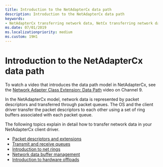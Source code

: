 ```yaml
---
title: Introduction to the NetAdapterCx data path
description: Introduction to the NetAdapterCx data path
keywords:
- NetAdapterCx transferring network data, NetCx transferring network data
ms.date: 07/01/2019
ms.localizationpriority: medium
ms.custom: 19H1
---
```


# Introduction to the NetAdapterCx data path

To watch a video that introduces the data path model in NetAdapterCx, see the [Network Adapter Class Extension: Data Path](https://aka.ms/netadapter/video3) video on Channel 9.

In the NetAdapterCx model, network data is represented by packet descriptors and transferred through packet queues. The OS and the client driver transfer the packet descriptors to each other using a set of ring buffers associated with each packet queue.

The following topics explain in detail how to transfer network data in your NetAdapterCx client driver.

- [Packet descriptors and extensions](packet-descriptors-and-extensions.md)
- [Transmit and receive queues](transmit-and-receive-queues.md)
- [Introduction to net rings](introduction-to-net-rings.md)
- [Network data buffer management](network-data-buffer-management.md)
- [Introduction to hardware offloads](introduction-to-hardware-offloads.md)
